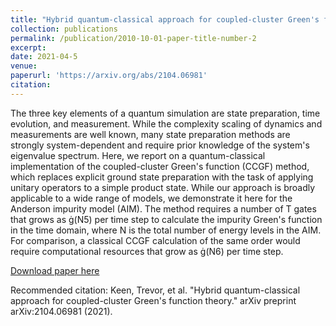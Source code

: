 ```yaml
---
title: "Hybrid quantum-classical approach for coupled-cluster Green's function theory"
collection: publications
permalink: /publication/2010-10-01-paper-title-number-2
excerpt:
date: 2021-04-5
venue:
paperurl: 'https://arxiv.org/abs/2104.06981'
citation:
---
```

The three key elements of a quantum simulation are state preparation, time evolution, and measurement. While the complexity scaling of dynamics and measurements are well known, many state preparation methods are strongly system-dependent and require prior knowledge of the system's eigenvalue spectrum. Here, we report on a quantum-classical implementation of the coupled-cluster Green's function (CCGF) method, which replaces explicit ground state preparation with the task of applying unitary operators to a simple product state. While our approach is broadly applicable to a wide range of models, we demonstrate it here for the Anderson impurity model (AIM). The method requires a number of T gates that grows as (N5) per time step to calculate the impurity Green's function in the time domain, where N is the total number of energy levels in the AIM. For comparison, a classical CCGF calculation of the same order would require computational resources that grow as (N6) per time step.

[Download paper here](https://arxiv.org/abs/2104.06981)

Recommended citation: Keen, Trevor, et al. "Hybrid quantum-classical approach for coupled-cluster Green's function theory." arXiv preprint arXiv:2104.06981 (2021).

